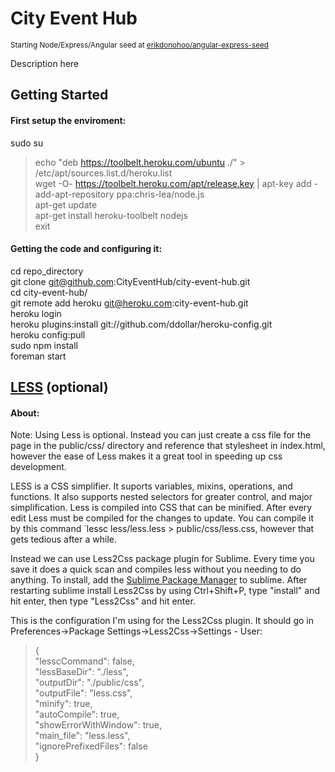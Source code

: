 # City Event Hub
<sup>Starting Node/Express/Angular seed at [erikdonohoo/angular-express-seed](https://github.com/erikdonohoo/angular-express-seed)</sup>

Description here

## Getting Started
#### First setup the enviroment:

sudo su  
> echo "deb https://toolbelt.heroku.com/ubuntu ./" > /etc/apt/sources.list.d/heroku.list  
> wget -O- https://toolbelt.heroku.com/apt/release.key | apt-key add -  
> add-apt-repository ppa:chris-lea/node.js  
> apt-get update  
> apt-get install heroku-toolbelt nodejs  
> exit  

#### Getting the code and configuring it:
  
cd repo_directory  
git clone git@github.com:CityEventHub/city-event-hub.git  
cd city-event-hub/  
git remote add heroku git@heroku.com:city-event-hub.git  
heroku login  
heroku plugins:install git://github.com/ddollar/heroku-config.git  
heroku config:pull  
sudo npm install  
foreman start


## [LESS](http://lesscss.org/) (optional)
#### About:
Note: Using Less is optional. Instead you can just create a css file for the page in the public/css/ directory and reference that stylesheet in index.html, however the ease of Less makes it a great tool in speeding up css development.

LESS is a CSS simplifier. It suports variables, mixins, operations, and functions. It also supports nested selectors for greater control, and major simplification.  Less is compiled into CSS that can be minified.  After every edit Less must be compiled for the changes to update.  You can compile it by this command `lessc less/less.less > public/css/less.css, however that gets tedious after a while.  

Instead we can use Less2Css package plugin for Sublime.  Every time you save it does a quick scan and compiles less without you needing to do anything.  To install, add the [Sublime Package Manager](https://sublime.wbond.net/installation) to sublime. After restarting sublime install Less2Css by using Ctrl+Shift+P, type "install" and hit enter, then type "Less2Css" and hit enter.  

This is the configuration I'm using for the Less2Css plugin. It should go in Preferences->Package Settings->Less2Css->Settings - User:
> {  
>   "lesscCommand": false,  
>   "lessBaseDir": "./less",  
>   "outputDir": "./public/css",  
>   "outputFile": "less.css",  
>   "minify": true,  
>   "autoCompile": true,  
>   "showErrorWithWindow": true,  
>   "main_file": "less.less",  
>   "ignorePrefixedFiles": false  
> }  
